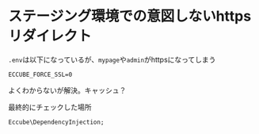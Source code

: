 # ステージング環境での意図しないhttpsリダイレクト

`.env`は以下になっているが、`mypage`や`admin`がhttpsになってしまう

```
ECCUBE_FORCE_SSL=0
```

よくわからないが解決。キャッシュ？  
  
最終的にチェックした場所

```
Eccube\DependencyInjection;
```


